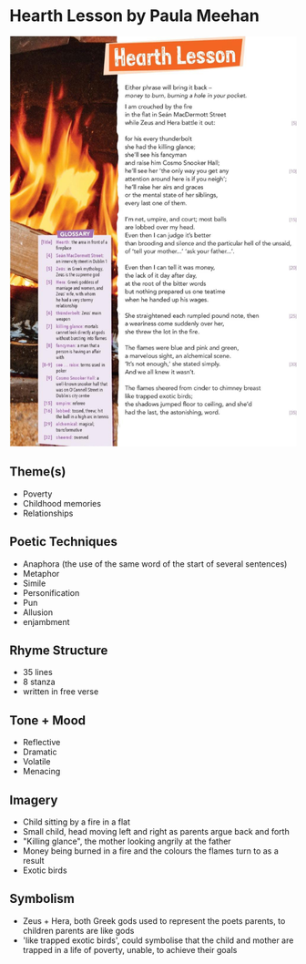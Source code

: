 # Hearth Lesson by Paula Meehan

![Poem](hearth-lesson.jpg)

## Theme(s)
- Poverty
- Childhood memories
- Relationships

## Poetic Techniques
- Anaphora (the use of the same word of the start of several sentences)
- Metaphor
- Simile
- Personification
- Pun
- Allusion
- enjambment

## Rhyme Structure
- 35 lines
- 8 stanza
- written in free verse

## Tone + Mood
- Reflective
- Dramatic
- Volatile
- Menacing

## Imagery
- Child sitting by a fire in a flat
- Small child, head moving left and right as parents argue back and forth
- "Killing glance", the mother looking angrily at the father
- Money being burned in a fire and the colours the flames turn to as a result
- Exotic birds

## Symbolism
- Zeus + Hera, both Greek gods used to represent the poets parents, to children parents are like gods
- 'like trapped exotic birds', could symbolise that the child and mother are trapped in a life of poverty, unable, to achieve their goals
